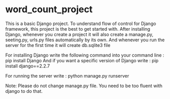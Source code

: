 # word_count_project

This is a basic Django project. To understand flow of control for Django framework, this project is the best to get started with.
After installing Django, whenever you create a project it will also create a manage.py, seeting.py, urls.py files automatically by its own.
And whenever you run the server for the first time it will create db.sqlite3 file

For installing Django write the following command into your command line :
pip install Django
And if you want a specific version of Django write :
pip install django==2.2.7

For running the server write :
python manage.py runserver

Note: 
Please do not change manage.py file. You need to be too fluent with django to do that.
